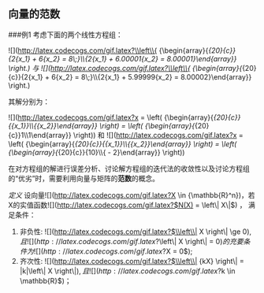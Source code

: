 ## 向量的范数

###例1 
考虑下面的两个线性方程组：  

![](http://latex.codecogs.com/gif.latex?\\left\\{ {\\begin{array}{*{20}{c}}{2{x_1} + 6{x_2} = 8\\;}\\\\{2{x_1} + 6.00001{x_2} = 8.00001}\\end{array}} \\right.)    与    ![](http://latex.codecogs.com/gif.latex?\\left\\{ {\\begin{array}{*{20}{c}}{2{x_1} + 6{x_2} = 8\\;}\\\\{2{x_1} + 5.99999{x_2} = 8.00002}\\end{array}} \\right.)  

其解分别为：  

![](http://latex.codecogs.com/gif.latex?x = \\left( {\\begin{array}{*{20}{c}}{{x_1}}\\\\{{x_2}}\\end{array}} \\right) = \\left( {\\begin{array}{*{20}{c}}1\\\\1\\end{array}} \\right))    和    ![](http://latex.codecogs.com/gif.latex?x = \\left( {\\begin{array}{*{20}{c}}{{x_1}}\\\\{{x_2}}\\end{array}} \\right) = \\left( {\\begin{array}{*{20}{c}}{10}\\\\{ - 2}\\end{array}} \\right))  

在对方程组的解进行误差分析、讨论解方程组的迭代法的收敛性以及讨论方程组的“优劣”时，需要利用向量与矩阵的**范数**的概念。  

*定义*  设向量![](http://latex.codecogs.com/gif.latex?X \\in {\\mathbb{R}^n})，若X的实值函数![](http://latex.codecogs.com/gif.latex?$N(X) = \\left\\| X\\|$) ， 满足条件：  
1. 非负性: ![](http://latex.codecogs.com/gif.latex?$\\left\\| X \\right\\| \\ge 0$), 且 ![](http://latex.codecogs.com/gif.latex?$\\left\\| X \\right\\| = 0$)的充要条件为![](http://latex.codecogs.com/gif.latex?$X = 0$);  
2. 齐次性: ![](http://latex.codecogs.com/gif.latex?$\\left\\| {kX} \\right\\| = |k|\\left\\| X \\right\\|$) , 且 ![](http://latex.codecogs.com/gif.latex?$k \\in \\mathbb{R}$)；  
